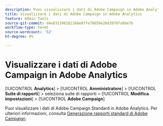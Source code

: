 ```yaml
---
description: Puoi visualizzare i dati di Adobe Campaign in Adobe Analytics
title: Visualizzare i dati di Adobe Campaign in Adobe Analytics
feature: Admin Tools
source-git-commit: d4e831398182166e0ffe78659e26d2078fa9be7b
workflow-type: tm+mt
source-wordcount: '52'
ht-degree: 0%

---
```



# Visualizzare i dati di Adobe Campaign in Adobe Analytics

[!UICONTROL **Analytics**] > [!UICONTROL **Amministratore**] > [!UICONTROL **Suite di rapporti**] > seleziona suite di rapporti > [!UICONTROL **Modifica impostazioni**] > [!UICONTROL **Adobe Campaign**]

Puoi visualizzare i dati di Adobe Campaign Standard in Adobe Analytics. Per ulteriori informazioni, consulta [Generazione rapporti standard di Adobe Campaign](/help/integrate/adobe-campaign.md).